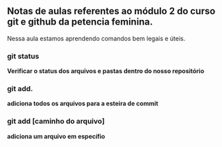 ## Notas de aulas referentes ao módulo 2 do curso git e github da petencia feminina.

Nessa aula estamos aprendendo comandos bem legais e úteis.

### git status
**Verificar o status dos arquivos e pastas dentro do nosso repositório**

### git add. 
**adiciona todos os arquivos para a esteira de commit**

### git add [caminho do arquivo]
**adiciona um arquivo em específio**

